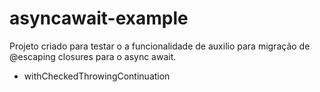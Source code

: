 # asyncawait-example

Projeto criado para testar o a funcionalidade de auxilio para migração de @escaping closures para o async await.

- withCheckedThrowingContinuation